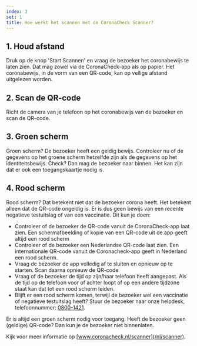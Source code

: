 ```yaml
---
index: 3
set: 1
title: Hoe werkt het scannen met de CoronaCheck Scanner?
---
```

## 1. Houd afstand

Druk op de knop 'Start Scannen' en vraag de bezoeker het coronabewijs te laten zien. Dat mag zowel via de CoronaCheck-app als op papier. Het coronabewijs, in de vorm van een QR-code, kan op veilige afstand uitgelezen worden.

## 2. Scan de QR-code

Richt de camera van je telefoon op het coronabewijs van de bezoeker en scan de QR-code.

## 3. Groen scherm

Groen scherm? De bezoeker heeft een geldig bewijs. Controleer nu of de gegevens op het groene scherm hetzelfde zijn als de gegevens op het identiteitsbewijs. Check? Dan mag de bezoeker naar binnen. Het kan zijn dat er ook een toegangskaartje nodig is.  

## 4. Rood scherm

Rood scherm? Dat betekent niet dat de bezoeker corona heeft. Het betekent alleen dat de QR-code ongeldig is. Er is dus geen bewijs van een recente negatieve testuitslag of van een vaccinatie. Dit kun je doen:

- Controleer of de bezoeker de QR-code vanuit de CoronaCheck-app laat zien. Een schermafbeelding of kopie van een QR-code uit de app geeft altijd een rood scherm
- Controleer of de bezoeker een Nederlandse QR-code laat zien. Een internationale QR-code vanuit de Coronacheck-app geeft in Nederland een rood scherm. 
- Vraag de bezoeker de app volledig af te sluiten en opnieuw op te starten. Scan daarna opnieuw de QR-code
- Vraag of de bezoeker de tijd op zijn/haar telefoon heeft aangepast. Als de tijd op de telefoon voor of achter loopt of op een andere tijdzone staat kan dat tot een rood scherm leiden. 
- Blijft er een rood scherm komen, terwijl de bezoeker wel een vaccinatie of negatieve testuitslag heeft? Stuur de bezoeker naar onze helpdesk, telefoonnummer: <a href="tel:0800-1421">0800-1421</a>.

Er is altijd een groen scherm nodig voor toegang. Heeft de bezoeker geen (geldige) QR-code? Dan kun je de bezoeker niet binnenlaten. 

Kijk voor meer informatie op [www.coronacheck.nl/scanner](/nl/scanner).
